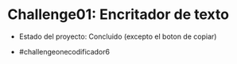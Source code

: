 <h1>Challenge01: Encritador de texto</h1>

- Estado del proyecto: Concluido (excepto el boton de copiar)

- #challengeonecodificador6
